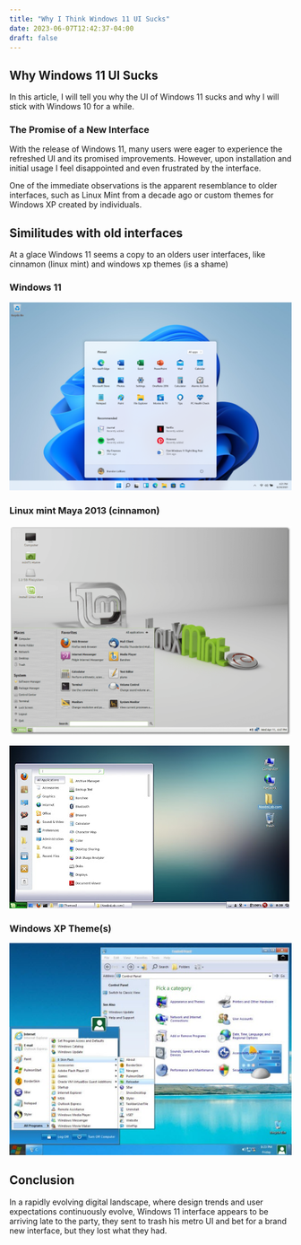 ```yaml
---
title: "Why I Think Windows 11 UI Sucks"
date: 2023-06-07T12:42:37-04:00
draft: false
---
```


## Why Windows 11 UI Sucks

In this article, I will tell you why the UI of Windows 11 sucks and why I will stick with Windows 10 for a while.

### The Promise of a New Interface
With the release of Windows 11, many users were eager to experience the refreshed UI and its promised improvements. However, upon installation and initial usage I feel disappointed and even frustrated by the interface.

One of the immediate observations is the apparent resemblance to older interfaces, such as Linux Mint from a decade ago or custom themes for Windows XP created by individuals. 

## Similitudes with old interfaces

At a glace Windows 11 seems a copy to an olders user interfaces, like cinnamon (linux mint) and windows xp themes (is a shame)

### Windows 11

![Windows 11 UI](Win11_1366_2000.png)

### Linux mint Maya 2013 (cinnamon)

![Windows 11 UI](linuxmint_mate.png "cinnamon interface")

![Windows 11 UI](mint-win-xp-mettalic-2.jpg "XP theme for mint")

### Windows XP Theme(s)

![Windows XP Theme](Win_xp3.jpg "Theme with similarities to Win 11")

## Conclusion
In a rapidly evolving digital landscape, where design trends and user expectations continuously evolve, Windows 11 interface appears to be arriving late to the party, they sent to trash his metro UI and bet for a brand new interface, but they lost what they had.





